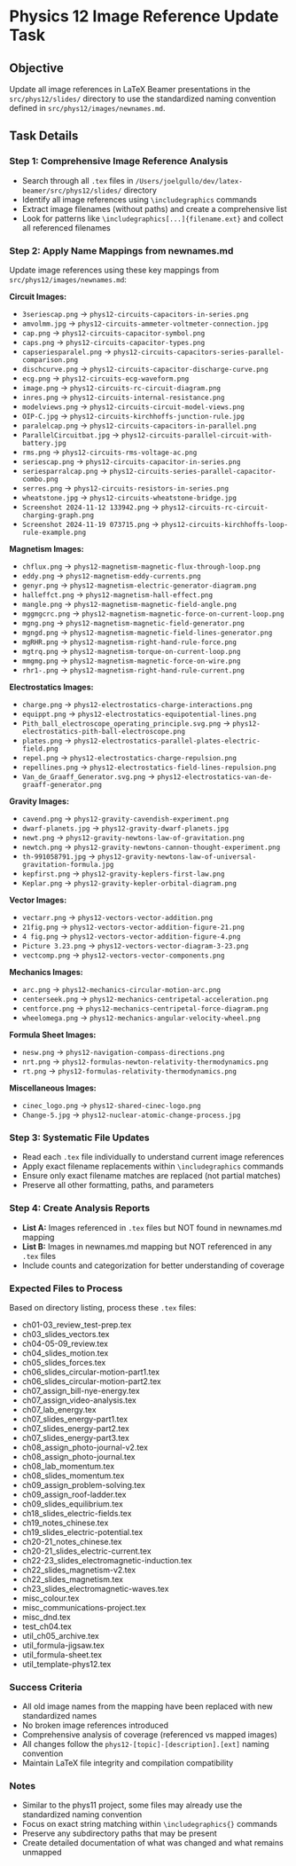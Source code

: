 # Physics 12 Image Reference Update Task

## Objective
Update all image references in LaTeX Beamer presentations in the `src/phys12/slides/` directory to use the standardized naming convention defined in `src/phys12/images/newnames.md`.

## Task Details

### Step 1: Comprehensive Image Reference Analysis
- Search through all `.tex` files in `/Users/joelgullo/dev/latex-beamer/src/phys12/slides/` directory
- Identify all image references using `\includegraphics` commands
- Extract image filenames (without paths) and create a comprehensive list
- Look for patterns like `\includegraphics[...]{filename.ext}` and collect all referenced filenames

### Step 2: Apply Name Mappings from newnames.md
Update image references using these key mappings from `src/phys12/images/newnames.md`:

**Circuit Images:**
- `3seriescap.png` → `phys12-circuits-capacitors-in-series.png`
- `amvolmm.jpg` → `phys12-circuits-ammeter-voltmeter-connection.jpg`
- `cap.png` → `phys12-circuits-capacitor-symbol.png`
- `caps.png` → `phys12-circuits-capacitor-types.png`
- `capseriesparalel.png` → `phys12-circuits-capacitors-series-parallel-comparison.png`
- `dischcurve.png` → `phys12-circuits-capacitor-discharge-curve.png`
- `ecg.png` → `phys12-circuits-ecg-waveform.png`
- `image.png` → `phys12-circuits-rc-circuit-diagram.png`
- `inres.png` → `phys12-circuits-internal-resistance.png`
- `modelviews.png` → `phys12-circuits-circuit-model-views.png`
- `OIP-C.jpg` → `phys12-circuits-kirchhoffs-junction-rule.jpg`
- `paralelcap.png` → `phys12-circuits-capacitors-in-parallel.png`
- `ParallelCircuitbat.jpg` → `phys12-circuits-parallel-circuit-with-battery.jpg`
- `rms.png` → `phys12-circuits-rms-voltage-ac.png`
- `seriescap.png` → `phys12-circuits-capacitor-in-series.png`
- `seriesparralcap.png` → `phys12-circuits-series-parallel-capacitor-combo.png`
- `serres.png` → `phys12-circuits-resistors-in-series.png`
- `wheatstone.jpg` → `phys12-circuits-wheatstone-bridge.jpg`
- `Screenshot 2024-11-12 133942.png` → `phys12-circuits-rc-circuit-charging-graph.png`
- `Screenshot 2024-11-19 073715.png` → `phys12-circuits-kirchhoffs-loop-rule-example.png`

**Magnetism Images:**
- `chflux.png` → `phys12-magnetism-magnetic-flux-through-loop.png`
- `eddy.png` → `phys12-magnetism-eddy-currents.png`
- `genyr.png` → `phys12-magnetism-electric-generator-diagram.png`
- `halleffct.png` → `phys12-magnetism-hall-effect.png`
- `mangle.png` → `phys12-magnetism-magnetic-field-angle.png`
- `mggmgcrc.png` → `phys12-magnetism-magnetic-force-on-current-loop.png`
- `mgng.png` → `phys12-magnetism-magnetic-field-generator.png`
- `mgngd.png` → `phys12-magnetism-magnetic-field-lines-generator.png`
- `mgRHR.png` → `phys12-magnetism-right-hand-rule-force.png`
- `mgtrq.png` → `phys12-magnetism-torque-on-current-loop.png`
- `mmgmg.png` → `phys12-magnetism-magnetic-force-on-wire.png`
- `rhr1-.png` → `phys12-magnetism-right-hand-rule-current.png`

**Electrostatics Images:**
- `charge.png` → `phys12-electrostatics-charge-interactions.png`
- `equippt.png` → `phys12-electrostatics-equipotential-lines.png`
- `Pith_ball_electroscope_operating_principle.svg.png` → `phys12-electrostatics-pith-ball-electroscope.png`
- `plates.png` → `phys12-electrostatics-parallel-plates-electric-field.png`
- `repel.png` → `phys12-electrostatics-charge-repulsion.png`
- `repellines.png` → `phys12-electrostatics-field-lines-repulsion.png`
- `Van_de_Graaff_Generator.svg.png` → `phys12-electrostatics-van-de-graaff-generator.png`

**Gravity Images:**
- `cavend.png` → `phys12-gravity-cavendish-experiment.png`
- `dwarf-planets.jpg` → `phys12-gravity-dwarf-planets.jpg`
- `newt.png` → `phys12-gravity-newtons-law-of-gravitation.png`
- `newtch.png` → `phys12-gravity-newtons-cannon-thought-experiment.png`
- `th-991058791.jpg` → `phys12-gravity-newtons-law-of-universal-gravitation-formula.jpg`
- `kepfirst.png` → `phys12-gravity-keplers-first-law.png`
- `Keplar.png` → `phys12-gravity-kepler-orbital-diagram.png`

**Vector Images:**
- `vectarr.png` → `phys12-vectors-vector-addition.png`
- `21fig.png` → `phys12-vectors-vector-addition-figure-21.png`
- `4 fig.png` → `phys12-vectors-vector-addition-figure-4.png`
- `Picture 3.23.png` → `phys12-vectors-vector-diagram-3-23.png`
- `vectcomp.png` → `phys12-vectors-vector-components.png`

**Mechanics Images:**
- `arc.png` → `phys12-mechanics-circular-motion-arc.png`
- `centerseek.png` → `phys12-mechanics-centripetal-acceleration.png`
- `centforce.png` → `phys12-mechanics-centripetal-force-diagram.png`
- `wheelomega.png` → `phys12-mechanics-angular-velocity-wheel.png`

**Formula Sheet Images:**
- `nesw.png` → `phys12-navigation-compass-directions.png`
- `nrt.png` → `phys12-formulas-newton-relativity-thermodynamics.png`
- `rt.png` → `phys12-formulas-relativity-thermodynamics.png`

**Miscellaneous Images:**
- `cinec_logo.png` → `phys12-shared-cinec-logo.png`
- `Change-5.jpg` → `phys12-nuclear-atomic-change-process.jpg`

### Step 3: Systematic File Updates
- Read each `.tex` file individually to understand current image references
- Apply exact filename replacements within `\includegraphics` commands
- Ensure only exact filename matches are replaced (not partial matches)
- Preserve all other formatting, paths, and parameters

### Step 4: Create Analysis Reports
- **List A:** Images referenced in `.tex` files but NOT found in newnames.md mapping
- **List B:** Images in newnames.md mapping but NOT referenced in any `.tex` files
- Include counts and categorization for better understanding of coverage

### Expected Files to Process
Based on directory listing, process these `.tex` files:
- ch01-03_review_test-prep.tex
- ch03_slides_vectors.tex
- ch04-05-09_review.tex
- ch04_slides_motion.tex
- ch05_slides_forces.tex
- ch06_slides_circular-motion-part1.tex
- ch06_slides_circular-motion-part2.tex
- ch07_assign_bill-nye-energy.tex
- ch07_assign_video-analysis.tex
- ch07_lab_energy.tex
- ch07_slides_energy-part1.tex
- ch07_slides_energy-part2.tex
- ch07_slides_energy-part3.tex
- ch08_assign_photo-journal-v2.tex
- ch08_assign_photo-journal.tex
- ch08_lab_momentum.tex
- ch08_slides_momentum.tex
- ch09_assign_problem-solving.tex
- ch09_assign_roof-ladder.tex
- ch09_slides_equilibrium.tex
- ch18_slides_electric-fields.tex
- ch19_notes_chinese.tex
- ch19_slides_electric-potential.tex
- ch20-21_notes_chinese.tex
- ch20-21_slides_electric-current.tex
- ch22-23_slides_electromagnetic-induction.tex
- ch22_slides_magnetism-v2.tex
- ch22_slides_magnetism.tex
- ch23_slides_electromagnetic-waves.tex
- misc_colour.tex
- misc_communications-project.tex
- misc_dnd.tex
- test_ch04.tex
- util_ch05_archive.tex
- util_formula-jigsaw.tex
- util_formula-sheet.tex
- util_template-phys12.tex

### Success Criteria
- All old image names from the mapping have been replaced with new standardized names
- No broken image references introduced
- Comprehensive analysis of coverage (referenced vs mapped images)
- All changes follow the `phys12-[topic]-[description].[ext]` naming convention
- Maintain LaTeX file integrity and compilation compatibility

### Notes
- Similar to the phys11 project, some files may already use the standardized naming convention
- Focus on exact string matching within `\includegraphics{}` commands
- Preserve any subdirectory paths that may be present
- Create detailed documentation of what was changed and what remains unmapped